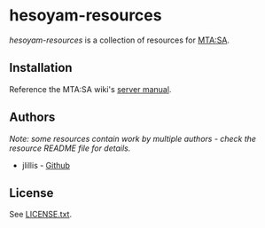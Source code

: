 # hesoyam-resources
*hesoyam-resources* is a collection of resources for [MTA:SA](https://www.mtasa.com).

## Installation
Reference the MTA:SA wiki's [server manual](https://wiki.multitheftauto.com/wiki/Server_Manual).

## Authors
*Note: some resources contain work by multiple authors - check the resource README file for details.*
* jlillis - [Github](https://github.com/jlillis)

## License
See [LICENSE.txt](LICENSE.txt).
